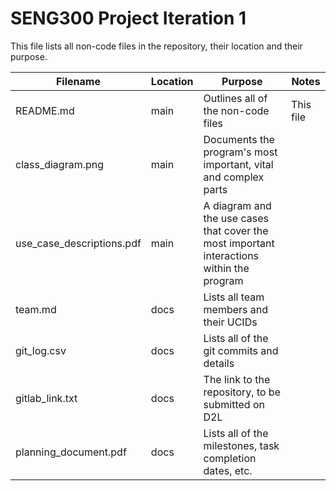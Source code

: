 # SENG300 Project Iteration 1

This file lists all non-code files in the repository, their location and their purpose.

| Filename | Location | Purpose | Notes |
|-|-|-|-|
| README.md | main | Outlines all of the non-code files | This file |
| class_diagram.png | main | Documents the program's most important, vital and complex parts | |
| use_case_descriptions.pdf | main | A diagram and the use cases that cover the most important interactions within the program | |
| team.md | docs | Lists all team members and their UCIDs | |
| git_log.csv | docs | Lists all of the git commits and details | |
| gitlab_link.txt | docs | The link to the repository, to be submitted on D2L | |
| planning_document.pdf | docs | Lists all of the milestones, task completion dates, etc. | |